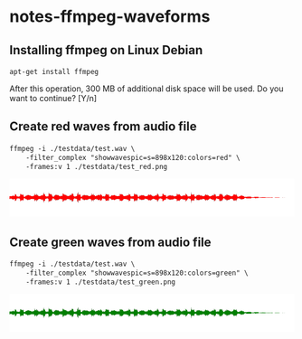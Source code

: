 # notes-ffmpeg-waveforms

## Installing ffmpeg on Linux Debian
```
apt-get install ffmpeg
```
After this operation, 300 MB of additional disk space will be used.
Do you want to continue? [Y/n]

## Create red waves from audio file
```
ffmpeg -i ./testdata/test.wav \
	-filter_complex "showwavespic=s=898x120:colors=red" \
	-frames:v 1 ./testdata/test_red.png
```
![Example red](https://raw.githubusercontent.com/vladimirok5959/notes-ffmpeg-waveforms/master/testdata/test_red.png)

## Create green waves from audio file
```
ffmpeg -i ./testdata/test.wav \
	-filter_complex "showwavespic=s=898x120:colors=green" \
	-frames:v 1 ./testdata/test_green.png
```
![Example green](https://raw.githubusercontent.com/vladimirok5959/notes-ffmpeg-waveforms/master/testdata/test_green.png)

